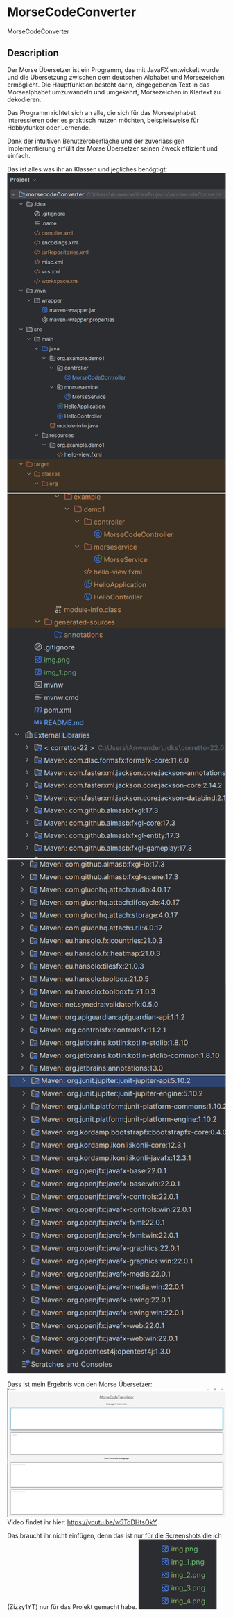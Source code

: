 # MorseCodeConverter
MorseCodeConverter

## Description
Der Morse Übersetzer ist ein Programm, das mit JavaFX entwickelt wurde
und die Übersetzung zwischen dem deutschen Alphabet und Morsezeichen ermöglicht.
Die Hauptfunktion besteht darin, eingegebenen Text in das Morsealphabet umzuwandeln und umgekehrt,
Morsezeichen in Klartext zu dekodieren.

Das Programm richtet sich an alle, die sich für das Morsealphabet interessieren oder
es praktisch nutzen möchten, beispielsweise für Hobbyfunker oder Lernende.

Dank der intuitiven Benutzeroberfläche und der zuverlässigen Implementierung 
erfüllt der Morse Übersetzer seinen Zweck effizient und einfach.


Das ist alles was ihr an Klassen und jegliches benögtigt:
![img_1.png](img_1.png)
![img_2.png](img_2.png)
![img_3.png](img_3.png)
![img_4.png](img_4.png)

Dass ist mein Ergebnis von den Morse Übersetzer:
![img_6.png](img_6.png)
Video findet ihr hier:
https://youtu.be/w5TdDHtsOkY

Das braucht ihr nicht einfügen, denn das ist nur für die Screenshots die ich (Zizzy1YT)
nur für das Projekt gemacht habe.
![img_5.png](img_5.png)
